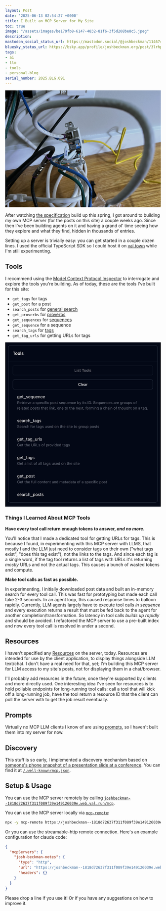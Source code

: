 ```yaml
---
layout: Post
date: '2025-06-13 02:54:27 +0000'
title: I Built an MCP Server for My Site
toc: true
image: "/assets/images/be179fb8-6147-4832-81f6-3f5d208be8c5.jpeg"
description:
mastodon_social_status_url: https://mastodon.social/@joshbeckman/114674440968062198
bluesky_status_url: https://bsky.app/profile/joshbeckman.org/post/3lrhpui66es2u
tags:
- ai
- llm
- tools
- personal-blog
serial_number: 2025.BLG.091
---
```

![gross wires and ethernet](/assets/images/be179fb8-6147-4832-81f6-3f5d208be8c5.jpeg)

After watching [the specification](https://modelcontextprotocol.io/introduction) build up this spring, I got around to building my own MCP server (for the posts on this site) a couple weeks ago. Since then I've been building agents on it and having a grand ol' time seeing how they explore and what they find, hidden in thousands of entries.

Setting up a server is trivially easy: you can get started in a couple dozen lines. I used the official TypeScript SDK so I could host it on [val.town](https://www.val.town) while I'm still experimenting.

## Tools

I recommend using the [Model Context Protocol Inspector](https://modelcontextprotocol.io/docs/tools/inspector) to interrogate and explore the tools you're building. As of today, these are the tools I've built for this site:

- `get_tags` for tags
- `get_post` for a post
- `search_posts` for [general search](/search)
- `get_proverbs` for [proverbs](/proverbs)
- `get_sequences` for [sequences](/sequences)
- `get_sequence` for a sequence
- `search_tags` for [tags](/tags)
- `get_tag_urls` for getting URLs for tags

<img width="574" alt="MCP Inspector showing tools" src="/assets/images/5253681a-8ffa-47d7-b32d-20798d9d87f0.png" />

### Things I Learned About MCP Tools

**Have every tool call return enough tokens to answer, _and no more_.**

You'll notice that I made a dedicated tool for getting URLs for tags. This is because I found, in experimenting with this MCP server with LLMS, that mostly I and the LLM just need to consider tags on their own ("what tags exist", "does this tag exist"), not the links to the tags. And since each tag is a single word, if the tag tool returns a list of tags with URLs it's returning _mostly_ URLs and not the actual tags. This causes a bunch of wasted tokens and compute.

**Make tool calls as fast as possible.**

In experimenting, I initially downloaded post data and built an in-memory search for every tool call. This was fast for prototyping but made each call take 2-3 seconds. In an agent loop, this caused response times to balloon rapidly. Currently, LLM agents largely have to execute tool calls _in sequence_ and every execution returns a result that must be fed back to the agent for another completion/transformation. So latency in tool calls _builds up rapidly_ and should be avoided. I refactored the MCP server to use a pre-built index and now every tool call is resolved in under a second.

## Resources

I haven't specified any [Resources](https://modelcontextprotocol.io/docs/concepts/resources) on the server, today. Resources are intended for use by the client application, to display things alongside LLM text/chat. I don't have a real need for that, yet; I'm building this MCP server for LLM access to my site's posts, not for displaying them in a chat/browser.

I'll probably add resources in the future, once they're supported by clients and more directly used. One interesting idea I've seen for resources is to hold pollable endpoints for long-running tool calls: call a tool that will kick off a long-running job, have the tool return a resource ID that the client can poll the server with to get the job result eventually.

## Prompts

Virtually no MCP LLM clients I know of are using [prompts](https://modelcontextprotocol.io/docs/concepts/prompts), so I haven't built them into my server for now.

## Discovery

This stuff is so early, I implemented a discovery mechanism based on [someone's phone snapshot of a presentation slide at a conference](https://github.com/orgs/modelcontextprotocol/discussions/84#discussioncomment-12287061). You can find it at [`/.well-known/mcp.json`](https://www.joshbeckman.org/.well-known/mcp.json).

## Setup & Usage

You can use the MCP server remotely by calling [`joshbeckman--1818d72637f311f089f39e149126039e.web.val.run/mcp`](https://joshbeckman--1818d72637f311f089f39e149126039e.web.val.run/mcp).

You can use the MCP server locally via [`mcp-remote`](https://github.com/geelen/mcp-remote#readme):

```bash
npx -y mcp-remote https://joshbeckman--1818d72637f311f089f39e149126039e.web.val.run/mcp
```

Or you can use the streamable-http remote connection. Here's an example configuration for claude code:

```json
{
  "mcpServers": {
    "josh-beckman-notes": {
      "type": "http",
      "url": "https://joshbeckman--1818d72637f311f089f39e149126039e.web.val.run/mcp",
      "headers": {}
    }
  }
}
```
Please drop a line if you use it! Or if you have any suggestions on how to improve it.
